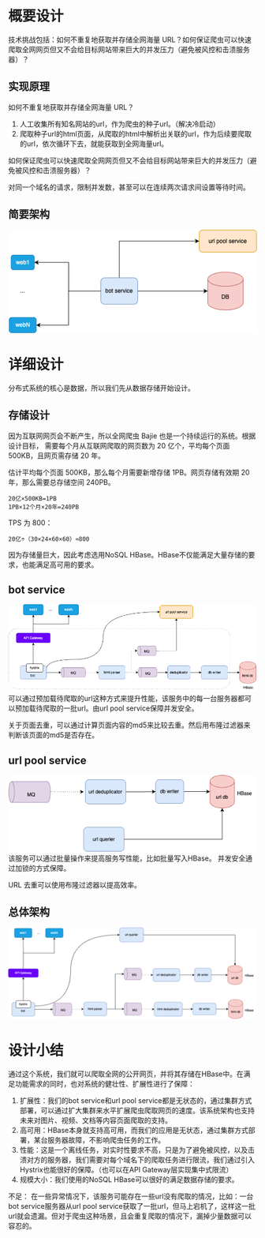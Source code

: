 # 概要设计
技术挑战包括：如何不重复地获取并存储全网海量 URL？如何保证爬虫可以快速爬取全网网页但又不会给目标网站带来巨大的并发压力（避免被风控和击溃服务器）？
## 实现原理
如何不重复地获取并存储全网海量 URL？
1. 人工收集所有知名网站的url，作为爬虫的种子url。（解决冷启动）
2. 爬取种子url的html页面，从爬取的html中解析出关联的url，作为后续要爬取的url，依次循环下去，就能获取到全网海量url。

如何保证爬虫可以快速爬取全网网页但又不会给目标网站带来巨大的并发压力（避免被风控和击溃服务器）？

对同一个域名的请求，限制并发数，甚至可以在连续两次请求间设置等待时间。

## 简要架构
![Resilience](./../pictures/bot/brief.drawio.png)

# 详细设计
分布式系统的核心是数据，所以我们先从数据存储开始设计。
## 存储设计
因为互联网网页会不断产生，所以全网爬虫 Bajie 也是一个持续运行的系统。根据设计目标， 需要每个月从互联网爬取的网页数为 20 亿个，平均每个页面 500KB，且网页需存储 20 年。

估计平均每个页面 500KB，那么每个月需要新增存储 1PB。网页存储有效期 20 年，那么需要总存储空间 240PB。
```shell
20亿×500KB=1PB
1PB×12个月×20年=240PB
```
TPS 为 800：
```shell
20亿÷（30×24×60×60）≈800
```
因为存储量巨大，因此考虑选用NoSQL HBase。HBase不仅能满足大量存储的要求，也能满足高可用的要求。

## bot service
![Resilience](./../pictures/bot/bot_service.drawio.png)
可以通过预加载待爬取的url这种方式来提升性能，该服务中的每一台服务器都可以预加载待爬取的一批url。由url pool service保障并发安全。

关于页面去重，可以通过计算页面内容的md5来比较去重。然后用布隆过滤器来判断该页面的md5是否存在。

## url pool service
![Resilience](./../pictures/bot/url_pool.drawio.png)
该服务可以通过批量操作来提高服务写性能，比如批量写入HBase。
并发安全通过加锁的方式保障。

URL 去重可以使用布隆过滤器以提高效率。


## 总体架构
![Resilience](./../pictures/bot/final.drawio.png)

# 设计小结
通过这个系统，我们就可以爬取全网的公开网页，并将其存储在HBase中。在满足功能需求的同时，也对系统的健壮性、扩展性进行了保障：
1. 扩展性：我们的bot service和url pool service都是无状态的，通过集群方式部署，可以通过扩大集群来水平扩展爬虫爬取网页的速度。该系统架构也支持未来对图片、视频、文档等内容页面爬取的支持。
2. 高可用：HBase本身就支持高可用，而我们的应用是无状态，通过集群方式部署，某台服务器故障，不影响爬虫任务的工作。
3. 性能：这是一个离线任务，对实时性要求不高，只是为了避免被风控，以及击溃对方的服务器，我们需要对每个域名下的爬取任务进行限流，我们通过引入Hystrix也能很好的保障。（也可以在API Gateway层实现集中式限流）
4. 规模大小：我们使用的NoSQL HBase可以很好的满足数据存储的要求。

不足：
在一些异常情况下，该服务可能存在一些url没有爬取的情况，比如：一台bot service服务器从url pool service获取了一批url，但马上宕机了，这样这一批url就会遗漏。但对于爬虫这种场景，且会重复爬取的情况下，漏掉少量数据可以容忍的。
